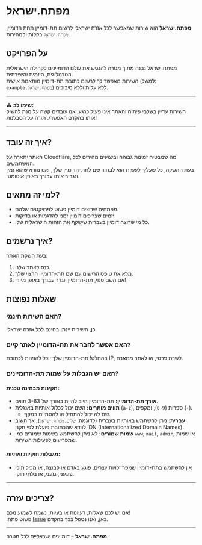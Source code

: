 # מפתח.ישראל

**מפתח.ישראל** הוא שירות שמאפשר לכל אזרח ישראלי לרשום תת-דומיין תחת הדומיין `מפתח.ישראל` בקלות ובמהירות.

## על הפרויקט
מפתח.ישראל נבנה מתוך מטרה להנגיש את עולם הדומיינים לקהילה הישראלית הטכנולוגית, היזמית והיצירתית.  
השירות מאפשר לך לרשום כתובת תת-דומיין מותאמת אישית (למשל: `example.מפתח.ישראל`) ללא עלות וללא סיבוכים.

---

⚠️ **שימו לב:**  
השירות עדיין בשלבי פיתוח והאתר אינו פעיל כרגע. אנו עובדים קשה על מנת להשיק אותו בהקדם האפשרי. תודה על הסבלנות!  

---

## איך זה עובד?
האתר יתארח על Cloudflare, מה שמבטיח זמינות גבוהה וביצועים מהירים לכל המשתמשים.  
בעת ההשקה, כל שעליך לעשות הוא לבחור שם לתת-הדומיין שלך, ואנו נוודא שהוא זמין ונגדיר אותו עבורך באופן אוטומטי.

## למי זה מתאים?
- מפתחים שרוצים דומיין פשוט לפרויקטים שלהם.
- יזמים שצריכים דומיין זמני להדגמות או בדיקות.
- כל מי שרוצה דומיין בעברית שישקף את הזהות הישראלית שלו.

## איך נרשמים?
בעת השקת האתר:
1. כנס לאתר שלנו.
2. מלא את טופס הרישום עם שם תת-הדומיין הרצוי שלך.
3. אם השם פנוי, תת-הדומיין יוגדר עבורך באופן מיידי!

## שאלות נפוצות

### האם השירות חינמי?
כן, השירות יינתן בחינם לכל אזרח ישראלי.

### האם אפשר לחבר את תת-הדומיין לאתר קיים?
בהחלט! תת-הדומיין שלך יוכל להפנות לכתובת IP, לשרת פרטי, או לאתר מתארח.

### האם יש הגבלות על שמות תת-הדומיינים?

#### תקינות מבחינה טכנית:
- **אורך תת-הדומיין:** תת-הדומיין חייב להיות באורך של 3-63 תווים.  
- **תווים מותרים:** השם יכול לכלול אותיות באנגלית (`a-z`), ספרות (`0-9`), ומקפים (`-`).  
  - שם לא יכול להתחיל או להסתיים במקף.  
- **עברית:** ניתן להשתמש באותיות בעברית (לדוגמה: `שלום.מפתח.ישראל`), אך חשוב לוודא שהכתובת פועלת לפי תקני IDN (Internationalized Domain Names).  
- **שמות שמורים:** לא ניתן להשתמש בשמות שמורים כמו `www`, `mail`, `admin`, או שמות שמפריעים לפעילות השירות.  

#### מגבלות חוקיות ואתיות:
- אין להשתמש בתת-דומיין שמפר זכויות יוצרים, פוגע באדם או קבוצה, או מכיל תוכן פוגעני, גזעני, או בלתי חוקי.  

---

## צריכים עזרה?
אם יש לכם שאלות, רעיונות או בעיות, נשמח לשמוע מכם!  
פשוט פתחו [Issue](https://github.com/il-developer/support/issues) כאן, ואנו נטפל בכך בהקדם.

---

**מפתח.ישראל** – דומיינים ישראליים לכל מטרה.
